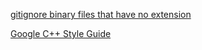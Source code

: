 [gitignore binary files that have no extension](https://stackoverflow.com/questions/5711120/gitignore-binary-files-that-have-no-extension)

[Google C++ Style Guide](https://google.github.io/styleguide/cppguide.html)
